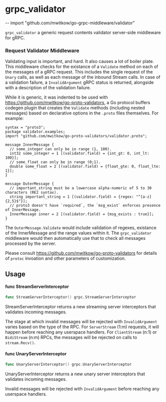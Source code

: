 # grpc_validator
--
    import "github.com/mwitkow/go-grpc-middleware/validator"

`grpc_validator` a generic request contents validator server-side middleware for
gRPC.


### Request Validator Middleware

Validating input is important, and hard. It also causes a lot of boiler plate.
This middleware checks for the existance of a `Validate` method on each of the
messages of a gRPC request. This includes the single request of the `Unary`
calls, as well as each message of the inbound Stream calls. In case of a
validation failure, a `InvalidArgument` gRPC status is returned, alongside with
a description of the validation failure.

While it is generic, it was indented to be used with
https://github.com/mwitkow/go-proto-validators, a Go protocol buffers codegen
plugin that creates the `Validate` methods (including nested messages) based on
declarative options in the `.proto` files themselves. For example:

    syntax = "proto3";
    package validator.examples;
    import "github.com/mwitkow/go-proto-validators/validator.proto";

    message InnerMessage {
      // some_integer can only be in range (1, 100).
      int32 some_integer = 1 [(validator.field) = {int_gt: 0, int_lt: 100}];
      // some_float can only be in range (0;1).
      double some_float = 2 [(validator.field) = {float_gte: 0, float_lte: 1}];
    }

    message OuterMessage {
      // important_string must be a lowercase alpha-numeric of 5 to 30 characters (RE2 syntax).
      string important_string = 1 [(validator.field) = {regex: "^[a-z]{2,5}$"}];
      // proto3 doesn't have `required`, the `msg_exist` enforces presence of InnerMessage.
      InnerMessage inner = 2 [(validator.field) = {msg_exists : true}];
    }

The `OuterMessage.Validate` would include validation of regexes, existance of
the InnerMessage and the range values within it. The `grpc_validator` middleware
would then automatically use that to check all messages processed by the server.

Please consult https://github.com/mwitkow/go-proto-validators for details of
`protoc` invoation and other parameters of customization.

## Usage

#### func  StreamServerInterceptor

```go
func StreamServerInterceptor() grpc.StreamServerInterceptor
```
StreamServerInterceptor returns a new streaming server interceptors that
validates incoming messages.

The stage at which invalid messages will be rejected with `InvalidArgument`
varies based on the type of the RPC. For `ServerStream` (1:m) requests, it will
happen before reaching any userspace handlers. For `ClientStream` (n:1) or
`BidiStream` (n:m) RPCs, the messages will be rejected on calls to
`stream.Recv()`.

#### func  UnaryServerInterceptor

```go
func UnaryServerInterceptor() grpc.UnaryServerInterceptor
```
UnaryServerInterceptor returns a new unary server interceptors that validates
incoming messages.

Invalid messages will be rejected with `InvalidArgument` before reaching any
userspace handlers.
